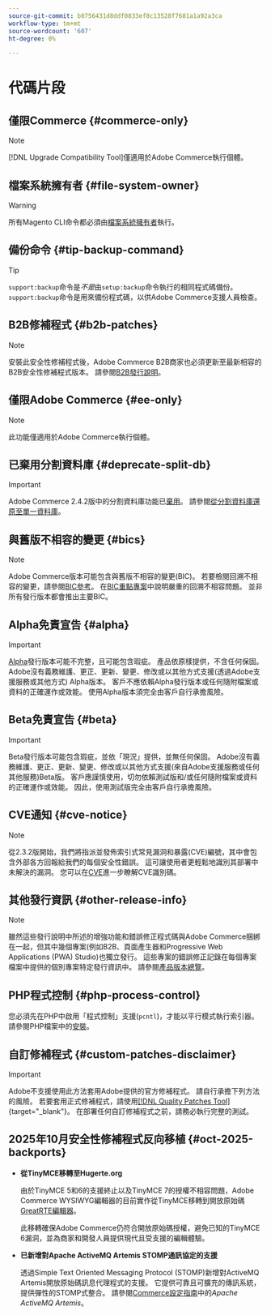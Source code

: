 ```yaml
---
source-git-commit: b0756431d8ddf0833ef8c13528f7681a1a92a3ca
workflow-type: tm+mt
source-wordcount: '607'
ht-degree: 0%

---
```

# 代碼片段

## 僅限Commerce {#commerce-only}

>[!NOTE]
>
>[!DNL Upgrade Compatibility Tool]僅適用於Adobe Commerce執行個體。

<!-- Configuration guide snippets -->

## 檔案系統擁有者 {#file-system-owner}

>[!WARNING]
>
>所有Magento CLI命令都必須由[檔案系統擁有者](/help/configuration/cli/config-cli.md#prerequisites)執行。

## 備份命令 {#tip-backup-command}

>[!TIP]
>
>`support:backup`命令是&#x200B;_不是_&#x200B;由`setup:backup`命令執行的相同程式碼備份。 `support:backup`命令是用來備份程式碼，以供Adobe Commerce支援人員檢查。

## B2B修補程式 {#b2b-patches}

>[!NOTE]
>
>安裝此安全性修補程式後，Adobe Commerce B2B商家也必須更新至最新相容的B2B安全性修補程式版本。 請參閱[B2B發行說明](https://experienceleague.adobe.com/en/docs/commerce-admin/b2b/release-notes)。

## 僅限Adobe Commerce {#ee-only}

>[!NOTE]
>
>此功能僅適用於Adobe Commerce執行個體。

## 已棄用分割資料庫 {#deprecate-split-db}

>[!IMPORTANT]
>
>Adobe Commerce 2.4.2版中的分割資料庫功能已[棄用](https://community.magento.com/t5/Magento-DevBlog/Deprecation-of-Split-Database-in-Magento-Commerce/ba-p/465187?_ga=2.128934671.2024864496.1657558157-1596100530.1657558157)。 請參閱[從分割資料庫還原至單一資料庫](/help/configuration/storage/revert-split-database.md)。

<!-- End of Configuration guide snippets -->

## 與舊版不相容的變更 {#bics}

>[!NOTE]
>
>Adobe Commerce版本可能包含與舊版不相容的變更(BIC)。 若要檢閱回溯不相容的變更，請參閱[BIC參考](https://developer.adobe.com/commerce/php/development/backward-incompatible-changes/reference/)。 在[BIC重點專案](https://developer.adobe.com/commerce/php/development/backward-incompatible-changes/)中說明嚴重的回溯不相容問題。 並非所有發行版本都會推出主要BIC。

## Alpha免責宣告 {#alpha}

>[!IMPORTANT]
>
>[Alpha](/help/release/versioning-policy.md#alpha-patch-release)發行版本可能不完整，且可能包含瑕疵。 產品依原樣提供，不含任何保固。 Adobe沒有義務維護、更正、更新、變更、修改或以其他方式支援(透過Adobe支援服務或其他方式) Alpha版本。 客戶不應依賴Alpha發行版本或任何隨附檔案或資料的正確運作或效能。 使用Alpha版本須完全由客戶自行承擔風險。

## Beta免責宣告 {#beta}

>[!IMPORTANT]
>
>Beta發行版本可能包含瑕疵，並依「現況」提供，並無任何保固。 Adobe沒有義務維護、更正、更新、變更、修改或以其他方式支援(來自Adobe支援服務或任何其他服務)Beta版。 客戶應謹慎使用，切勿依賴測試版和/或任何隨附檔案或資料的正確運作或效能。 因此，使用測試版完全由客戶自行承擔風險。

## CVE通知 {#cve-notice}

>[!NOTE]
>
>從2.3.2版開始，我們將指派並發佈索引式常見漏洞和暴露(CVE)編號，其中會包含外部各方回報給我們的每個安全性錯誤。 這可讓使用者更輕鬆地識別其部署中未解決的漏洞。 您可以在[CVE](https://cve.mitre.org/)進一步瞭解CVE識別碼。

## 其他發行資訊 {#other-release-info}

>[!NOTE]
>
>雖然這些發行說明中所述的增強功能和錯誤修正程式碼與Adobe Commerce捆綁在一起，但其中幾個專案(例如B2B、頁面產生器和Progressive Web Applications (PWA) Studio)也獨立發行。 這些專案的錯誤修正記錄在每個專案檔案中提供的個別專案特定發行資訊中。 請參閱[產品版本總覽](/help/release/release-notes/overview.md)。

## PHP程式控制 {#php-process-control}

您必須先在PHP中啟用「程式控制」支援(`pcntl`)，才能以平行模式執行索引器。 請參閱PHP檔案中的[安裝](https://www.php.net/manual/en/pcntl.installation.php)。

## 自訂修補程式 {#custom-patches-disclaimer}

>[!IMPORTANT]
>
>Adobe不支援使用此方法套用Adobe提供的官方修補程式。 請自行承擔下列方法的風險。 若要套用正式修補程式，請使用[[!DNL Quality Patches Tool]](https://experienceleague.adobe.com/tools/commerce-quality-patches/index.html){target="_blank"}。 在部署任何自訂修補程式之前，請務必執行完整的測試。

## 2025年10月安全性修補程式反向移植 {#oct-2025-backports}

<!--These fixes were backported to 2.4.8-pe, 2.4.7-p8, and 2.4.6-p13-->

* **從TinyMCE移轉至Hugerte.org**

  由於TinyMCE 5和6的支援終止以及TinyMCE 7的授權不相容問題，Adobe Commerce WYSIWYG編輯器的目前實作從TinyMCE移轉到開放原始碼[GreatRTE編輯器](https://hugerte.org/)。

  此移轉確保Adobe Commerce仍符合開放原始碼授權，避免已知的TinyMCE 6漏洞，並為商家和開發人員提供現代且受支援的編輯體驗。

* **已新增對Apache ActiveMQ Artemis STOMP通訊協定的支援**

  透過Simple Text Oriented Messaging Protocol (STOMP)新增對ActiveMQ Artemis開放原始碼訊息代理程式的支援。 它提供可靠且可擴充的傳訊系統，提供彈性的STOMP式整合。 請參閱[Commerce設定指南](https://experienceleague.adobe.com/en/docs/commerce-operations/configuration-guide/message-queues/message-queue-framework#apache-activemq-artemis-stomp)中的&#x200B;*Apache ActiveMQ Artemis*。

